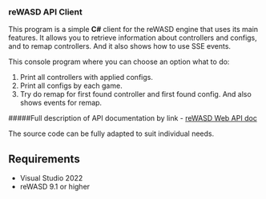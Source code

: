 ### reWASD API Client

This program is a simple **C#** client for the reWASD engine that uses its main features. It allows you to retrieve information about controllers and configs, and to remap controllers. And it also shows how to use SSE events.

This console program where you can choose an option what to do: 

1. Print all controllers with applied configs.
2. Print all configs by each game.
3. Try do remap for first found controller and first found config. And also shows events for remap.

#####Full description of API documentation by link - [reWASD Web API doc](https://app.swaggerhub.com/apis/disk-soft/re-wasd_api/v2.0)

The source code can be fully adapted to suit individual needs.


## Requirements

* Visual Studio 2022
* reWASD 9.1 or higher
